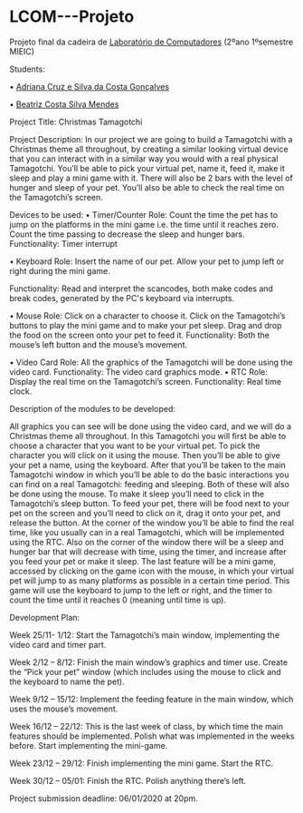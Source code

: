 # LCOM---Projeto
Projeto final da cadeira de [Laboratório de Computadores](https://sigarra.up.pt/feup/pt/ucurr_geral.ficha_uc_view?pv_ocorrencia_id=436435) (2ºano 1ºsemestre MIEIC)

Students: 

•	[Adriana Cruz e Silva da Costa Gonçalves](https://github.com/adrianacscg)

•	[Beatriz Costa Silva Mendes](https://github.com/biam05)

Project Title: Christmas Tamagotchi

Project Description:
In our project we are going to build a Tamagotchi with a Christmas theme all throughout, by creating a similar looking virtual device that you can interact with in a similar way you would with a real physical Tamagotchi. You’ll be able to pick your virtual pet, name it, feed it, make it sleep and play a mini game with it. There will also be 2 bars with the level of hunger and sleep of your pet. You’ll also be able to check the real time on the Tamagotchi’s screen.

Devices to be used:
•	Timer/Counter
Role: Count the time the pet has to jump on the platforms in the mini game i.e. the time until it reaches zero.
Count the time passing to decrease the sleep and hunger bars.
Functionality: Timer interrupt

•	Keyboard
Role: Insert the name of our pet.
Allow your pet to jump left or right during the mini game.

Functionality: Read and interpret the scancodes, both make codes and break codes, generated by the PC's keyboard via interrupts.

•	Mouse
Role: Click on a character to choose it. 
Click on the Tamagotchi’s buttons to play the mini game and to make your pet sleep. 
Drag and drop the food on the screen onto your pet to feed it.
Functionality: Both the mouse’s left button and the mouse’s movement.

•	Video Card
Role: All the graphics of the Tamagotchi will be done using the video card.
Functionality: The video card graphics mode.
•	RTC
Role: Display the real time on the Tamagotchi’s screen. 
Functionality: Real time clock.

Description of the modules to be developed:

All graphics you can see will be done using the video card, and we will do a Christmas theme all throughout.
In this Tamagotchi you will first be able to choose a character that you want to be your virtual pet. To pick the character you will click on it using the mouse.
Then you’ll be able to give your pet a name, using the keyboard. 
After that you’ll be taken to the main Tamagotchi window in which you’ll be able to do the basic interactions you can find on a real Tamagotchi: feeding and sleeping. Both of these will also be done using the mouse. To make it sleep you’ll need to click in the Tamagotchi’s sleep button. To feed your pet, there will be food next to your pet on the screen and you’ll need to click on it, drag it onto your pet, and release the button.
At the corner of the window you’ll be able to find the real time, like you usually can in a real Tamagotchi, which will be implemented using the RTC.
Also on the corner of the window there will be a sleep and hunger bar that will decrease with time, using the timer, and increase after you feed your pet or make it sleep. 
The last feature will be a mini game, accessed by clicking on the game icon with the mouse, in which your virtual pet will jump to as many platforms as possible in a certain time period. This game will use the keyboard to jump to the left or right, and the timer to count the time until it reaches 0 (meaning until time is up).

Development Plan:

Week 25/11- 1/12: Start the Tamagotchi’s main window, implementing the video card and timer part.

Week 2/12 – 8/12: Finish the main window’s graphics and timer use. Create the “Pick your pet” window (which includes using the mouse to click and the keyboard to name the pet).

Week 9/12 – 15/12: Implement the feeding feature in the main window, which uses the mouse’s movement.

Week 16/12 – 22/12: This is the last week of class, by which time the main features should be implemented. Polish what was implemented in the weeks before. Start implementing the mini-game.

Week 23/12 – 29/12: Finish implementing the mini game. Start the RTC.

Week 30/12 – 05/01: Finish the RTC. Polish anything there’s left. 

Project submission deadline: 06/01/2020 at 20pm.

